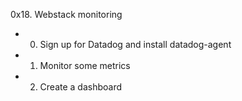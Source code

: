 0x18. Webstack monitoring

- 0. Sign up for Datadog and install datadog-agent
- 1. Monitor some metrics
- 2. Create a dashboard

